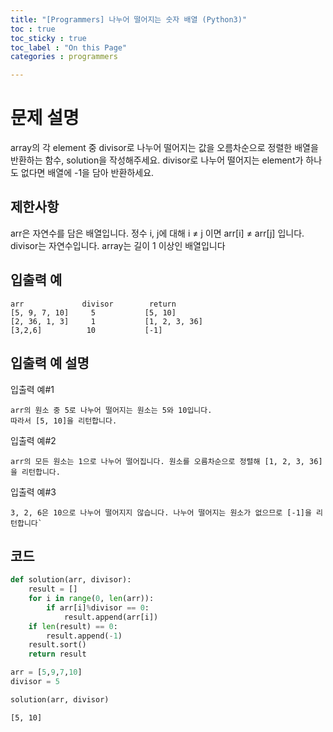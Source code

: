 ```yaml
---
title: "[Programmers] 나누어 떨어지는 숫자 배열 (Python3)"
toc : true
toc_sticky : true
toc_label : "On this Page"
categories : programmers

---
```

# 문제 설명
array의 각 element 중 divisor로 나누어 떨어지는 값을 오름차순으로 정렬한 배열을 반환하는 함수, solution을 작성해주세요.
divisor로 나누어 떨어지는 element가 하나도 없다면 배열에 -1을 담아 반환하세요.

## 제한사항
arr은 자연수를 담은 배열입니다.
정수 i, j에 대해 i ≠ j 이면 arr[i] ≠ arr[j] 입니다.
divisor는 자연수입니다.
array는 길이 1 이상인 배열입니다

## 입출력 예
```
arr	            divisor        return
[5, 9, 7, 10]	  5	          [5, 10]
[2, 36, 1, 3]	  1	          [1, 2, 3, 36]
[3,2,6]	         10	          [-1]
````
## 입출력 예 설명

입출력 예#1
```
arr의 원소 중 5로 나누어 떨어지는 원소는 5와 10입니다. 
따라서 [5, 10]을 리턴합니다.
```
입출력 예#2
```
arr의 모든 원소는 1으로 나누어 떨어집니다. 원소를 오름차순으로 정렬해 [1, 2, 3, 36]을 리턴합니다.
```

입출력 예#3
```
3, 2, 6은 10으로 나누어 떨어지지 않습니다. 나누어 떨어지는 원소가 없으므로 [-1]을 리턴합니다`
```

## 코드


```python
def solution(arr, divisor):
    result = []
    for i in range(0, len(arr)):
        if arr[i]%divisor == 0:
            result.append(arr[i])
    if len(result) == 0:
        result.append(-1)
    result.sort()        
    return result
```


```python
arr = [5,9,7,10]
divisor = 5
```


```python
solution(arr, divisor)
```




    [5, 10]


